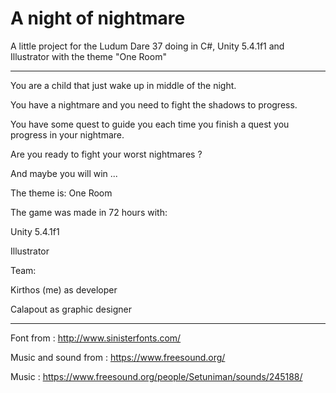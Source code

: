# A night of nightmare

A little project for the Ludum Dare 37 doing in C#, Unity 5.4.1f1 and Illustrator with the theme "One Room"

*********************************************************************************************

You are a child that just wake up in middle of the night.

You have a nightmare and you need to fight the shadows to progress.

You have some quest to guide you each time you finish a quest you progress in your nightmare.

Are you ready to fight your worst nightmares ?

And maybe you will win ...

The theme is: One Room

The game was made in 72 hours with:

Unity 5.4.1f1

Illustrator

Team:

Kirthos (me) as developer

Calapout as graphic designer

*********************************************************************************************

Font from : http://www.sinisterfonts.com/

Music and sound from : https://www.freesound.org/

Music : https://www.freesound.org/people/Setuniman/sounds/245188/
